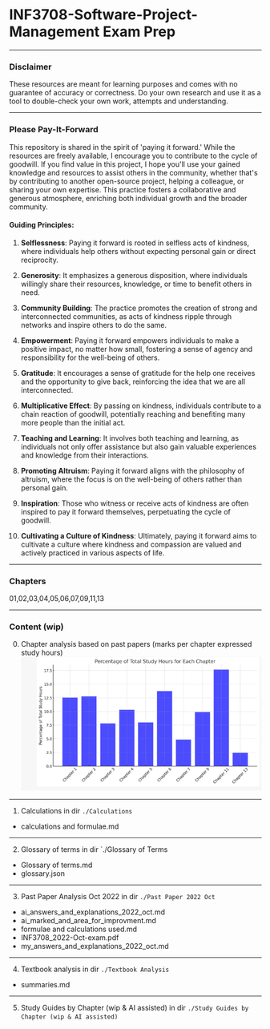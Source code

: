# INF3708-Software-Project-Management Exam Prep

---

### Disclaimer

These resources are meant for learning purposes and comes with no guarantee of accuracy or correctness. Do your own research and use it as a tool to double-check your own work, attempts and understanding.

---

### Please Pay-It-Forward

This repository is shared in the spirit of 'paying it forward.' While the resources are freely available, I encourage you to contribute to the cycle of goodwill. If you find value in this project, I hope you'll use your gained knowledge and resources to assist others in the community, whether that's by contributing to another open-source project, helping a colleague, or sharing your own expertise. This practice fosters a collaborative and generous atmosphere, enriching both individual growth and the broader community.

#### Guiding Principles:
1. **Selflessness**: Paying it forward is rooted in selfless acts of kindness, where individuals help others without expecting personal gain or direct reciprocity.

2. **Generosity**: It emphasizes a generous disposition, where individuals willingly share their resources, knowledge, or time to benefit others in need.

3. **Community Building**: The practice promotes the creation of strong and interconnected communities, as acts of kindness ripple through networks and inspire others to do the same.

4. **Empowerment**: Paying it forward empowers individuals to make a positive impact, no matter how small, fostering a sense of agency and responsibility for the well-being of others.

5. **Gratitude**: It encourages a sense of gratitude for the help one receives and the opportunity to give back, reinforcing the idea that we are all interconnected.

6. **Multiplicative Effect**: By passing on kindness, individuals contribute to a chain reaction of goodwill, potentially reaching and benefiting many more people than the initial act.

7. **Teaching and Learning**: It involves both teaching and learning, as individuals not only offer assistance but also gain valuable experiences and knowledge from their interactions.

8. **Promoting Altruism**: Paying it forward aligns with the philosophy of altruism, where the focus is on the well-being of others rather than personal gain.

9. **Inspiration**: Those who witness or receive acts of kindness are often inspired to pay it forward themselves, perpetuating the cycle of goodwill.

10. **Cultivating a Culture of Kindness**: Ultimately, paying it forward aims to cultivate a culture where kindness and compassion are valued and actively practiced in various aspects of life.

---
### Chapters
01,02,03,04,05,06,07,09,11,13

---

### Content (wip)

0. Chapter analysis based on past papers (marks per chapter expressed study hours)
![img.png](img.png)
---

1. Calculations in dir `./Calculations`
 - calculations and formulae.md

---

2. Glossary of terms in dir `./Glossary of Terms
 - Glossary of terms.md
 - glossary.json

---

3. Past Paper Analysis Oct 2022 in dir `./Past Paper 2022 Oct`
 - ai_answers_and_explanations_2022_oct.md
 - ai_marked_and_area_for_improvment.md
 - formulae and calculations used.md
 - INF3708_2022-Oct-exam.pdf
 - my_answers_and_explanations_2022_oct.md

---

4. Textbook analysis in dir `./Textbook Analysis`
 - summaries.md
---
5. Study Guides by Chapter (wip & AI assisted) in dir `./Study Guides by Chapter (wip & AI assisted)`


